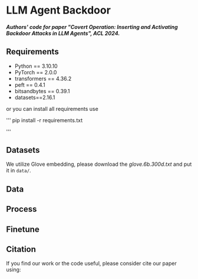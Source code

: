 # LLM Agent Backdoor

##### Authors' code for paper "Covert Operation: Inserting and Activating Backdoor Attacks in LLM Agents", ACL 2024.

## Requirements

- Python == 3.10.10
- PyTorch == 2.0.0
- transformers == 4.36.2
- peft == 0.4.1
- bitsandbytes == 0.39.1
- datasets==2.16.1

or you can install all requirements use

'''
pip install -r requirements.txt

'''

## Datasets

We utilize Glove embedding, please download the *glove.6b.300d.txt* and put it in `data/`.

## Data 



## Process


## Finetune

## Citation
If you find our work or the code useful, please consider cite our paper using:
```bash
```